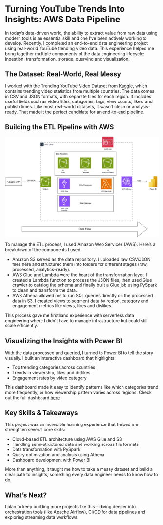 # Turning YouTube Trends Into Insights: AWS Data Pipeline

In today’s data-driven world, the ability to extract value from raw data using modern tools is an essential skill and one I’ve been actively working to develop. Recently, I completed an end-to-end data engineering project using real-world YouTube trending video data. This experience helped me bring together multiple components of the data engineering lifecycle: ingestion, transformation, storage, querying and visualization.

## The Dataset: Real-World, Real Messy

I worked with the Trending YouTube Video Dataset from Kaggle, which contains trending video statistics from multiple countries. The data comes in CSV and JSON formats, with separate files for each region. It includes useful fields such as video titles, categories, tags, view counts, likes, and publish times. Like most real-world datasets, it wasn’t clean or analysis-ready. That made it the perfect candidate for an end-to-end pipeline.

## Building the ETL Pipeline with AWS

![alt text](https://github.com/devansh-pratap-singh/aws-based-youtube-data-pipeline/blob/main/AWS%20Architecture.jpg "AWS Architecture")

To manage the ETL process, I used Amazon Web Services (AWS). Here’s a breakdown of the components I used:

* Amazon S3 served as the data repository. I uploaded raw CSV/JSON files here and structured them into folders for different stages (raw, processed, analytics-ready).
* AWS Glue and Lambda were the heart of the transformation layer. I created a Lambda function to process the JSON files, then used Glue crawler to catalog the schema and finally built a Glue job using PySpark to clean and transform the data.
* AWS Athena allowed me to run SQL queries directly on the processed data in S3. I created views to segment data by region, category and engagement metrics like views, likes and dislikes.

This process gave me firsthand experience with serverless data engineering where I didn’t have to manage infrastructure but could still scale efficiently.

## Visualizing the Insights with Power BI

With the data processed and queried, I turned to Power BI to tell the story visually. I built an interactive dashboard that highlights:

* Top trending categories across countries
* Trends in viewership, likes and dislikes
* Engagement rates by video category

This dashboard made it easy to identify patterns like which categories trend more frequently, or how viewership pattern varies across regions. Check out the full dashboard [here](https://www.linkedin.com/posts/devanshpratapsingh_youtube-trends-analysis-activity-7340377666031710212-hWyU?utm_source=share&utm_medium=member_desktop&rcm=ACoAACjBy0ABaXaaeLrG9iJoE5OORTM6A3LLAv4 "Power BI Dashboard")

## Key Skills & Takeaways

This project was an incredible learning experience that helped me strengthen several core skills:

* Cloud-based ETL architecture using AWS Glue and S3
* Handling semi-structured data and working across file formats
* Data transformation with PySpark
* Query optimization and analysis using Athena
* Dashboard development with Power BI

More than anything, it taught me how to take a messy dataset and build a clear path to insights, something every data engineer needs to know how to do.

## What’s Next?

I plan to keep building more projects like this - diving deeper into orchestration tools (like Apache Airflow), CI/CD for data pipelines and exploring streaming data workflows.
